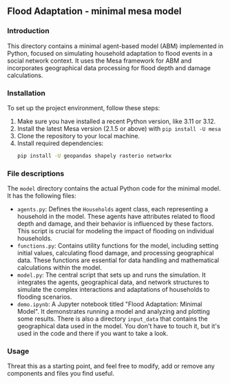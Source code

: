## Flood Adaptation - minimal mesa model

### Introduction
This directory contains a minimal agent-based model (ABM) implemented in Python, focused on simulating household adaptation to flood events in a social network context. It uses the Mesa framework for ABM and incorporates geographical data processing for flood depth and damage calculations.

### Installation
To set up the project environment, follow these steps:
1. Make sure you have installed a recent Python version, like 3.11 or 3.12.
2. Install the latest Mesa version (2.1.5 or above) with `pip install -U mesa`
2. Clone the repository to your local machine.
3. Install required dependencies:
   ```bash
   pip install -U geopandas shapely rasterio networkx
   ```

### File descriptions
The `model` directory contains the actual Python code for the minimal model. It has the following files:
- `agents.py`: Defines the `Households` agent class, each representing a household in the model. These agents have attributes related to flood depth and damage, and their behavior is influenced by these factors. This script is crucial for modeling the impact of flooding on individual households.
- `functions.py`: Contains utility functions for the model, including setting initial values, calculating flood damage, and processing geographical data. These functions are essential for data handling and mathematical calculations within the model.
- `model.py`: The central script that sets up and runs the simulation. It integrates the agents, geographical data, and network structures to simulate the complex interactions and adaptations of households to flooding scenarios.
- `demo.ipynb`: A Jupyter notebook titled "Flood Adaptation: Minimal Model". It demonstrates running a model and analyzing and plotting some results.
There is also a directory `input_data` that contains the geographical data used in the model. You don't have to touch it, but it's used in the code and there if you want to take a look.

### Usage
Threat this as a starting point, and feel free to modify, add or remove any components and files you find useful.
